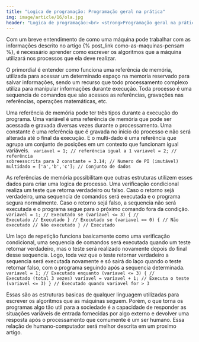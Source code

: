 ```yaml
---
title: "Logica de programação: Programação geral na prática"
img: image/article/16/ola.jpg
header: "Logica de programação:<br> <strong>Programação geral na prática</strong>"
---
```


Com um breve entendimento de como uma máquina pode trabalhar com as informações descrito no artigo {% post_link como-as-maquinas-pensam %}, é necessário aprender como escrever os algoritmos que a máquina utilizará nos processos que ela deve realizar.

O primordial é entender como funciona uma referência de memória, utilizada para acessar um determinado espaço na memoria reservado para salvar informações, sendo um recurso que todo processamento complexo utiliza para manipular informações durante execução. Toda processo é uma sequencia de comandos que são acessos as referências, gravações nas referências, operações matemáticas, etc.

Uma referência de memória pode ter três tipos durante a execução do programa. Uma variável é uma referência de memória que pode ser acessada e gravada diversas vezes durante o processamento. Uma constante é uma referência que é gravada no inicio do processo e não será alterada até o final da execução. E o multi-dado é uma referência que agrupa um conjunto de posições em um contexto que funcionam igual variáveis.
<code>    variavel = 1; // referência igual a 1
    variavel = 2; // referência sobreesscrita para 2
    constante = 3.14; // Numero de PI (imutável)
    multidado = ['a','b','c']; // Conjunto de dados
</code>

As referências de memória possibilitam que outras estruturas utilizem esses dados para criar uma logica de processo. Uma verificação condicional realiza um teste que retorna verdadeiro ou falso. Caso o retorno sejá verdadeiro, uma sequencia de comandos será executada e o programa segura normalmente. Caso o retorno sejá falso, a sequencia não será executada e o programa segue para o próximo comando fora da condição.
<code>    variavel = 1;
    // Executado
    se (variavel <= 3) {
        // Executado
        // Executado
    }
    // Executado
    se (variavel == 0) {
        // Não executado
        // Não executado
    }
    // Executado
</code>

Um laço de repetição funciona basicamente como uma verificação condicional, uma sequencia de comandos será executada quando um teste retornar verdadeiro, mas o teste será realizado novamente depois do final desse sequencia. Logo, toda vez que o teste retornar verdadeiro a sequencia será executada novamente e só sairá do laço quando o teste retornar falso, com o programa seguindo após a sequencia determinada.
<code>    variavel = 1;
    // Executado
    enquanto (variavel <= 3) {
        // Executado (total 3 vezes)
        variavel = variavel + 1;
        // Executa o teste (variavel <= 3)
    }
    // Executado quando variavel for > 3
</code>

Essas são as estruturas basicas de qualquer linguagem utilizadas para escrever os algoritmos que as máquinas seguem. Porém, o que torna os programas algo tão util para a sociedade é a capacidade de responder as situações variáveis de entrada fornecidas por algo externo e devolver uma resposta após o processamento que comumente é um ser humano. Essa relação de humano-computador será melhor descrita em um proximo artigo.